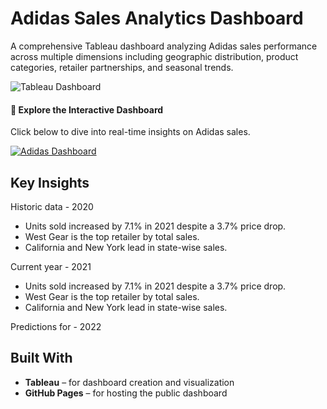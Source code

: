 
# Adidas Sales Analytics Dashboard

A comprehensive Tableau dashboard analyzing Adidas sales performance across multiple dimensions including geographic distribution, product categories, retailer partnerships, and seasonal trends.

![Tableau Dashboard](https://raw.githubusercontent.com/sanchita-sr/Tableau/main/Tableau_Static_Dashboard.png)
#### 🚀 Explore the Interactive Dashboard
Click below to dive into real-time insights on Adidas sales.

[![Adidas Dashboard](https://img.shields.io/badge/Adidas_Dashboard-2AC6DD?style=for-the-badge&logo=tableau&logoColor=white)](https://sanchita-sr.github.io/Tableau/)
## Key Insights
Historic data - 2020
- Units sold increased by 7.1% in 2021 despite a 3.7% price drop.
- West Gear is the top retailer by total sales.
- California and New York lead in state-wise sales.

Current year - 2021
- Units sold increased by 7.1% in 2021 despite a 3.7% price drop.
- West Gear is the top retailer by total sales.
- California and New York lead in state-wise sales.

Predictions for - 2022 

## Built With

- **Tableau** – for dashboard creation and visualization
- **GitHub Pages** – for hosting the public dashboard
